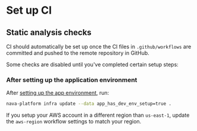 # Set up CI

## Static analysis checks

CI should automatically be set up once the CI files in `.github/workflows` are committed and pushed to the remote repository in GitHub.

Some checks are disabled until you've completed certain setup steps:

### After setting up the application environment

After [setting up the app environment](/docs/infra/set-up-app-env.md), run:

```sh
nava-platform infra update --data app_has_dev_env_setup=true .
```

If you setup your AWS account in a different region than `us-east-1`, update the `aws-region` workflow settings to match your region.
